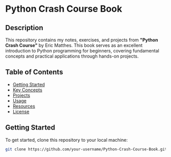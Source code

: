 # Python Crash Course Book

## Description
This repository contains my notes, exercises, and projects from **"Python Crash Course"** by Eric Matthes. This book serves as an excellent introduction to Python programming for beginners, covering fundamental concepts and practical applications through hands-on projects.

## Table of Contents
- [Getting Started](#getting-started)
- [Key Concepts](#key-concepts)
- [Projects](#projects)
- [Usage](#usage)
- [Resources](#resources)
- [License](#license)

## Getting Started
To get started, clone this repository to your local machine:

```bash
git clone https://github.com/your-username/Python-Crash-Course-Book.git
